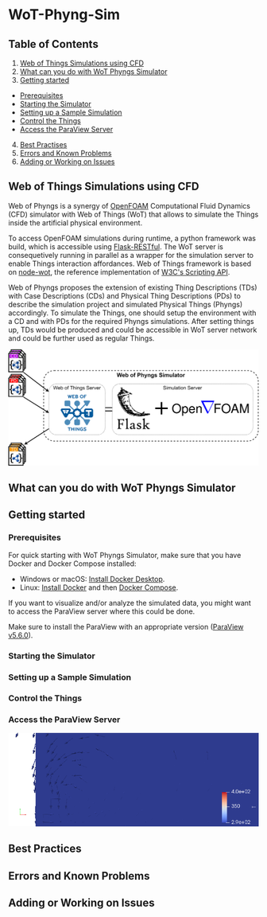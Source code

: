 # WoT-Phyng-Sim

## Table of Contents

1. [Web of Things Simulations using CFD](#web-of-things-simulations-using-cfd)
2. [What can you do with WoT Phyngs Simulator](#what-can-you-do-with-wot-phyngs-simulator)
3. [Getting started](#getting-started)
- [Prerequisites](#prerequisites)
- [Starting the Simulator](#starting-the-simulator)
- [Setting up a Sample Simulation](#setting-up-a-sample-simulation)
- [Control the Things](#control-the-things)
- [Access the ParaView Server](#access-the-paraview-server)
4. [Best Practises](#best-practises)
5. [Errors and Known Problems](#errors-and-known-problems)
6. [Adding or Working on Issues](#adding-or-working-on-issues)

## Web of Things Simulations using CFD

Web of Phyngs is a synergy of [OpenFOAM](https://www.openfoam.com/) Computational Fluid Dynamics (CFD) simulator with Web of Things (WoT) that allows to simulate the Things inside the artificial physical environment.

To access OpenFOAM simulations during runtime, a python framework was build, which is accessible using [Flask-RESTful](https://flask-restful.readthedocs.io/en/latest/). The WoT server is consequetively running in parallel as a wrapper for the simulation server to enable Things interaction affordances. Web of Things framework is based on [node-wot](https://www.npmjs.com/org/node-wot), the reference implementation of [W3C's Scripting API](https://w3c.github.io/wot-scripting-api/).

Web of Phyngs proposes the extension of existing Thing Descriptions (TDs) with Case Descriptions (CDs) and Physical Thing Descriptions (PDs) to describe the simulation project and simulated Physical Things (Phyngs) accordingly. To simulate the Things, one should setup the environment with a CD and with PDs for the required Phyngs simulations. After setting things up, TDs would be produced and could be accessible in WoT server network and could be further used as regular Things.

![WoT Phyng Simulator Architecture](.github/images/impl_servers.png)

## What can you do with WoT Phyngs Simulator

## Getting started

### Prerequisites

For quick starting with WoT Phyngs Simulator, make sure that you have Docker and Docker Compose installed:
  - Windows or macOS: [Install Docker Desktop](https://www.docker.com/get-started).
  - Linux: [Install Docker](https://www.docker.com/get-started) and then [Docker Compose](https://github.com/docker/compose).

If you want to visualize and/or analyze the simulated data, you might want to access the ParaView server where this could be done.

Make sure to install the ParaView with an appropriate version ([ParaView v5.6.0](https://www.paraview.org/download/)).

### Starting the Simulator

### Setting up a Sample Simulation

### Control the Things

### Access the ParaView Server

![Heater Simulation](.github/images/heater_simulation.gif)

## Best Practices

## Errors and Known Problems

## Adding or Working on Issues


